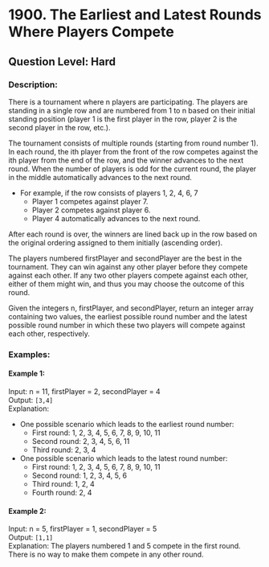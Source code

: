 # 1900. The Earliest and Latest Rounds Where Players Compete
## Question Level: Hard
### Description:
There is a tournament where n players are participating. The players are standing in a single row and are numbered from 1 to n based on their initial standing position (player 1 is the first player in the row, player 2 is the second player in the row, etc.).

The tournament consists of multiple rounds (starting from round number 1). In each round, the ith player from the front of the row competes against the ith player from the end of the row, and the winner advances to the next round. When the number of players is odd for the current round, the player in the middle automatically advances to the next round.
- For example, if the row consists of players 1, 2, 4, 6, 7
    - Player 1 competes against player 7.
    - Player 2 competes against player 6.
    - Player 4 automatically advances to the next round.

After each round is over, the winners are lined back up in the row based on the original ordering assigned to them initially (ascending order).

The players numbered firstPlayer and secondPlayer are the best in the tournament. They can win against any other player before they compete against each other. If any two other players compete against each other, either of them might win, and thus you may choose the outcome of this round.

Given the integers n, firstPlayer, and secondPlayer, return an integer array containing two values, the earliest possible round number and the latest possible round number in which these two players will compete against each other, respectively.

### Examples:
#### Example 1:

Input: n = 11, firstPlayer = 2, secondPlayer = 4<br>
Output: `[3,4]`<br>
Explanation:<br>
- One possible scenario which leads to the earliest round number:
    - First round: 1, 2, 3, 4, 5, 6, 7, 8, 9, 10, 11
    - Second round: 2, 3, 4, 5, 6, 11
    - Third round: 2, 3, 4
- One possible scenario which leads to the latest round number:
    - First round: 1, 2, 3, 4, 5, 6, 7, 8, 9, 10, 11
    - Second round: 1, 2, 3, 4, 5, 6
    - Third round: 1, 2, 4
    - Fourth round: 2, 4
#### Example 2:

Input: n = 5, firstPlayer = 1, secondPlayer = 5<br>
Output: `[1,1]`<br>
Explanation: The players numbered 1 and 5 compete in the first round.<br>
There is no way to make them compete in any other round.<br>
